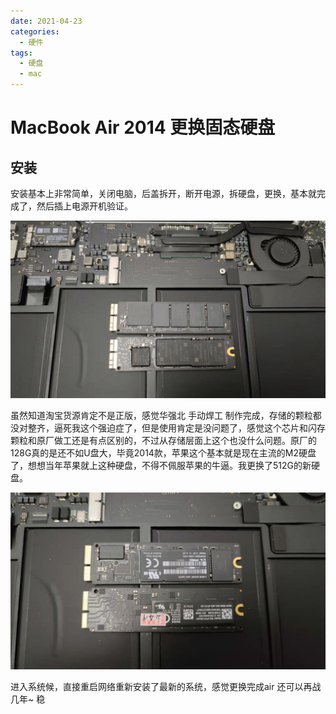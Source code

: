 ```yaml
---
date: 2021-04-23
categories:
  - 硬件
tags:
  - 硬盘
  - mac
---
```

# MacBook Air 2014 更换固态硬盘

<!-- more -->

## 安装

安装基本上非常简单，关闭电脑，后盖拆开，断开电源，拆硬盘，更换，基本就完成了，然后插上电源开机验证。

<img src="/imgs/post/2021/20210423162623.jpg">


虽然知道淘宝货源肯定不是正版，感觉华强北 手动焊工 制作完成，存储的颗粒都没对整齐，逼死我这个强迫症了，但是使用肯定是没问题了，感觉这个芯片和闪存颗粒和原厂做工还是有点区别的，不过从存储层面上这个也没什么问题。原厂的128G真的是还不如U盘大，毕竟2014款，苹果这个基本就是现在主流的M2硬盘了，想想当年苹果就上这种硬盘，不得不佩服苹果的牛逼。我更换了512G的新硬盘。


<img src="/imgs/post/2021/20210423162630.jpg">

进入系统候，直接重启网络重新安装了最新的系统，感觉更换完成air 还可以再战几年~ 稳



<script src="https://utteranc.es/client.js"
        repo="it-andy-hou/it-andy-hou.github.io"
        issue-term="pathname"
        theme="github-light"
        crossorigin="anonymous"
        async>
</script>